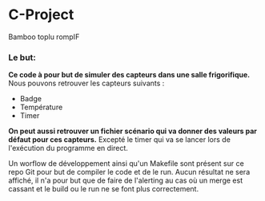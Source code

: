 # C-Project
Bamboo
toplu
rompIF

### Le but:
<b>Ce code à pour but de simuler des capteurs dans une salle frigorifique.</b>
Nous pouvons retrouver les capteurs suivants :
- Badge
- Température
- Timer

<b>On peut aussi retrouver un fichier scénario qui va donner des valeurs par défaut pour ces capteurs.</b>
Excepté le timer qui va se lancer lors de l'exécution du programme en direct.

Un worflow de développement ainsi qu'un Makefile sont présent sur ce repo Git pour but de compiler le code et de le run. Aucun résultat ne sera affiché, il n'a pour but que de faire de l'alerting au cas où un merge est cassant et le build ou le run ne se font plus correctement.

